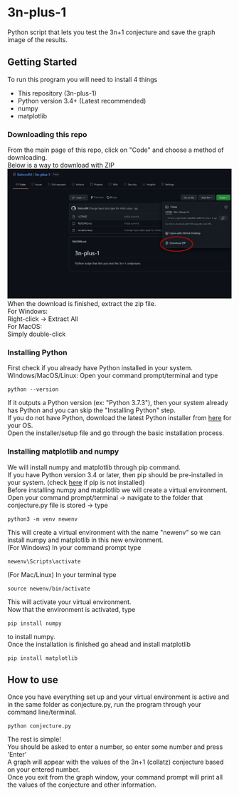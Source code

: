 # 3n-plus-1
Python script that lets you test the 3n+1 conjecture and save the graph image of the results.

## Getting Started
To run this program you will need to install 4 things
- This repository (3n-plus-1)
- Python version 3.4+ (Latest recommended)
- numpy
- matplotlib

### Downloading this repo
From the main page of this repo, click on "Code" and choose a method of downloading.  
Below is a way to download with ZIP
![how to download repo](https://github.com/BekzodM/3n-plus-1/blob/main/images/download_howto.jpg?raw=true)  
When the download is finished, extract the zip file.  
For Windows:  
Right-click -> Extract All  
For MacOS:  
Simply double-click  

### Installing Python
First check if you already have Python installed in your system.  
Windows/MacOS/Linux: Open your command prompt/terminal and type 
```
python --version
```
If it outputs a Python version (ex: "Python 3.7.3"), then your system already has Python and you can skip the "Installing Python" step.  
If you do not have Python, download the latest Python installer from [here](https://www.python.org/downloads/) for your OS.  
Open the installer/setup file and go through the basic installation process.  

### Installing matplotlib and numpy
We will install numpy and matplotlib through pip command.  
If you have Python version 3.4 or later, then pip should be pre-installed in your system. (check [here](https://pip.pypa.io/en/stable/installation/) if pip is not installed)  
Before installing numpy and matplotlib we will create a virtual environment.  
Open your command prompt/terminal -> navigate to the folder that conjecture.py file is stored -> type 
```
python3 -m venv newenv 
```
This will create a virtual environment with the name "newenv" so we can install numpy and matplotlib in this new environment.  
(For Windows) In your command prompt type 
```
newenv\Scripts\activate
```
(For Mac/Linux) In your terminal type
```
source newenv/bin/activate
```
This will activate your virtual environment.  
Now that the environment is activated, type 
```
pip install numpy
```
to install numpy.  
Once the installation is finished go ahead and install matplotlib
```
pip install matplotlib
```

## How to use
Once you have everything set up and your virtual environment is active and in the same folder as conjecture.py, run the program through your command line/terminal.
```
python conjecture.py
```
The rest is simple!  
You should be asked to enter a number, so enter some number and press 'Enter'  
A graph will appear with the values of the 3n+1 (collatz) conjecture based on your entered number.  
Once you exit from the graph window, your command prompt will print all the values of the conjecture and other information.
